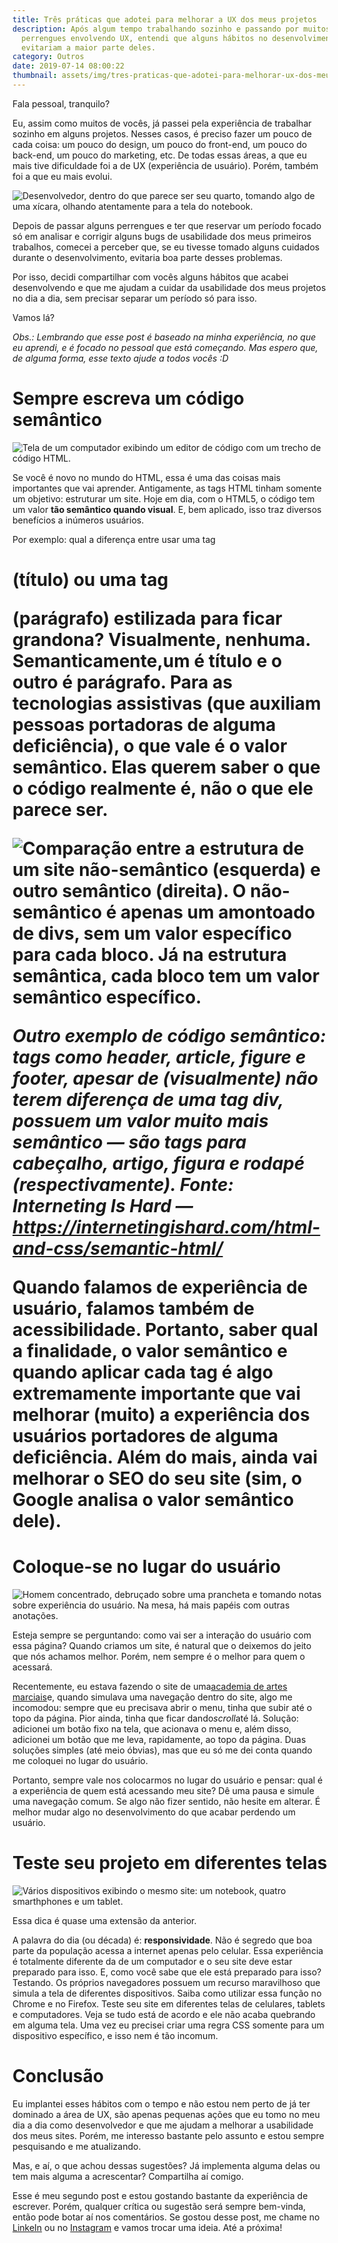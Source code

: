 ```yaml
---
title: Três práticas que adotei para melhorar a UX dos meus projetos
description: Após algum tempo trabalhando sozinho e passando por muitos
  perrengues envolvendo UX, entendi que alguns hábitos no desenvolvimento
  evitariam a maior parte deles.
category: Outros
date: 2019-07-14 08:00:22
thumbnail: assets/img/tres-praticas-que-adotei-para-melhorar-ux-dos-meus-projetos-00.jpeg
---
```

Fala pessoal, tranquilo?

Eu, assim como muitos de vocês, já passei pela experiência de trabalhar sozinho em alguns projetos. Nesses casos, é preciso fazer um pouco de cada coisa: um pouco do design, um pouco do front-end, um pouco do back-end, um pouco do marketing, etc. De todas essas áreas, a que eu mais tive dificuldade foi a de UX (experiência de usuário). Porém, também foi a que eu mais evolui.

![Desenvolvedor, dentro do que parece ser seu quarto, tomando algo de uma xícara, olhando atentamente para a tela do notebook.](assets/img/tres-praticas-que-adotei-para-melhorar-ux-dos-meus-projetos-01.jpeg "Três práticas que adotei para melhorar a UX dos meus projetos 01")

Depois de passar alguns perrengues e ter que reservar um período focado só em analisar e corrigir alguns bugs de usabilidade dos meus primeiros trabalhos, comecei a perceber que, se eu tivesse tomado alguns cuidados durante o desenvolvimento, evitaria boa parte desses problemas.

Por isso, decidi compartilhar com vocês alguns hábitos que acabei desenvolvendo e que me ajudam a cuidar da usabilidade dos meus projetos no dia a dia, sem precisar separar um período só para isso.

Vamos lá?

*Obs.: Lembrando que esse post é baseado na minha experiência, no que eu aprendi, e é focado no pessoal que está começando. Mas espero que, de alguma forma, esse texto ajude a todos vocês :D*

# Sempre escreva um código semântico

![Tela de um computador exibindo um editor de código com um trecho de código HTML.](assets/img/tres-praticas-que-adotei-para-melhorar-ux-dos-meus-projetos-02.jpeg "Sempre escreva um código semântico")

Se você é novo no mundo do HTML, essa é uma das coisas mais importantes que vai aprender. Antigamente, as tags HTML tinham somente um objetivo: estruturar um site. Hoje em dia, com o HTML5, o código tem um valor **tão semântico quando visual**. E, bem aplicado, isso traz diversos benefícios a inúmeros usuários.

Por exemplo: qual a diferença entre usar uma tag <h1> (título) ou uma tag <p> (parágrafo) estilizada para ficar grandona? Visualmente, nenhuma. Semanticamente,**um é título e o outro é parágrafo**. Para as tecnologias assistivas (que auxiliam pessoas portadoras de alguma deficiência), o que vale é o valor semântico. Elas querem saber o que o código realmente é, não o que ele parece ser.

![Comparação entre a estrutura de um site não-semântico (esquerda) e outro semântico (direita). O não-semântico é apenas um amontoado de divs, sem um valor específico para cada bloco. Já na estrutura semântica, cada bloco tem um valor semântico específico.](assets/img/tres-praticas-que-adotei-para-melhorar-ux-dos-meus-projetos-03.png "Hoje em dia, com o HTML5, o código tem um valor tão semântico quando visual.")

*Outro exemplo de código semântico: tags como header, article, figure e footer, apesar de (visualmente) não terem diferença de uma tag div, possuem um valor muito mais semântico — são tags para cabeçalho, artigo, figura e rodapé (respectivamente). Fonte: Interneting Is Hard — <https://internetingishard.com/html-and-css/semantic-html/>*

Quando falamos de experiência de usuário, falamos também de acessibilidade. Portanto, saber qual a finalidade, o valor semântico e quando aplicar cada tag é algo extremamente importante que vai melhorar (muito) a experiência dos usuários portadores de alguma deficiência. Além do mais, ainda vai melhorar o SEO do seu site (sim, o Google analisa o valor semântico dele).

# Coloque-se no lugar do usuário

![Homem concentrado, debruçado sobre uma prancheta e tomando notas sobre experiência do usuário. Na mesa, há mais papéis com outras anotações.](assets/img/tres-praticas-que-adotei-para-melhorar-ux-dos-meus-projetos-04.jpeg "Coloque-se no lugar do usuário")

Esteja sempre se perguntando: como vai ser a interação do usuário com essa página? Quando criamos um site, é natural que o deixemos do jeito que nós achamos melhor. Porém, nem sempre é o melhor para quem o acessará.

Recentemente, eu estava fazendo o site de uma[academia de artes marciais](http://ctmarceloayres.com/)e, quando simulava uma navegação dentro do site, algo me incomodou: sempre que eu precisava abrir o menu, tinha que subir até o topo da página. Pior ainda, tinha que ficar dando*scroll*até lá. Solução: adicionei um botão fixo na tela, que acionava o menu e, além disso, adicionei um botão que me leva, rapidamente, ao topo da página. Duas soluções simples (até meio óbvias), mas que eu só me dei conta quando me coloquei no lugar do usuário.

Portanto, sempre vale nos colocarmos no lugar do usuário e pensar: qual é a experiência de quem está acessando meu site? Dê uma pausa e simule uma navegação comum. Se algo não fizer sentido, não hesite em alterar. É melhor mudar algo no desenvolvimento do que acabar perdendo um usuário.

# Teste seu projeto em diferentes telas

![Vários dispositivos exibindo o mesmo site: um notebook, quatro smarthphones e um tablet.](assets/img/tres-praticas-que-adotei-para-melhorar-ux-dos-meus-projetos-05.jpeg "Teste seu projeto em diferentes telas")

Essa dica é quase uma extensão da anterior.

A palavra do dia (ou década) é: **responsividade**. Não é segredo que boa parte da população acessa a internet apenas pelo celular. Essa experiência é totalmente diferente da de um computador e o seu site deve estar preparado para isso. E, como você sabe que ele está preparado para isso? Testando. Os próprios navegadores possuem um recurso maravilhoso que simula a tela de diferentes dispositivos. Saiba como utilizar essa função no Chrome e no Firefox. Teste seu site em diferentes telas de celulares, tablets e computadores. Veja se tudo está de acordo e ele não acaba quebrando em alguma tela. Uma vez eu precisei criar uma regra CSS somente para um dispositivo específico, e isso nem é tão incomum.

# Conclusão

Eu implantei esses hábitos com o tempo e não estou nem perto de já ter dominado a área de UX, são apenas pequenas ações que eu tomo no meu dia a dia como desenvolvedor e que me ajudam a melhorar a usabilidade dos meus sites. Porém, me interesso bastante pelo assunto e estou sempre pesquisando e me atualizando.

Mas, e aí, o que achou dessas sugestões? Já implementa alguma delas ou tem mais alguma a acrescentar? Compartilha aí comigo.

Esse é meu segundo post e estou gostando bastante da experiência de escrever. Porém, qualquer crítica ou sugestão será sempre bem-vinda, então pode botar aí nos comentários. Se gostou desse post, me chame no [LinkeIn](https://linkedin.com/in/ramosht) ou no [Instagram](https://instagram.com/ramosht) e vamos trocar uma ideia. Até a próxima!